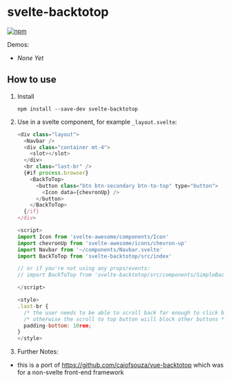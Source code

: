 svelte-backtotop
====================


[![npm](https://img.shields.io/npm/v/svelte-backtotop.svg)](https://www.npmjs.com/package/svelte-backtotop)

Demos:
- _None Yet_

## How to use

1. Install

    ```
    npm install --save-dev svelte-backtotop
    ```

2. Use in a svelte component, for example `_layout.svelte`:

    ```js
    <div class="layout">
      <Navbar />
      <div class="container mt-4">
        <slot></slot>
      </div>
      <br class="last-br" />
      {#if process.browser}
        <BackToTop>
          <button class="btn btn-secondary btn-to-top" type="button">
            <Icon data={chevronUp} />
          </button>
        </BackToTop>
      {/if}
    </div>

    <script>
    import Icon from 'svelte-awesome/components/Icon'
    import chevronUp from 'svelte-awesome/icons/chevron-up'
    import Navbar from '~/components/Navbar.svelte'
    import BackToTop from 'svelte-backtotop/src/index'

    // or if you're not using any props/events:
    // import BackToTop from 'svelte-backtotop/src/components/SimpleBackToTop.svelte'

    </script>

    <style>
    .last-br {
      /* the user needs to be able to scroll back far enough to click buttons */
      /* otherwise the scroll to top button wiill block other buttons */
      padding-bottom: 10rem;
    }
    </style>
    ```


3. Further Notes:

* this is a port of https://github.com/caiofsouza/vue-backtotop which was for a non-svelte front-end framework
